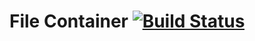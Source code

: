 # File Container [![Build Status](https://travis-ci.org/ai/file-container.png)](https://travis-ci.org/ai/file-container)
